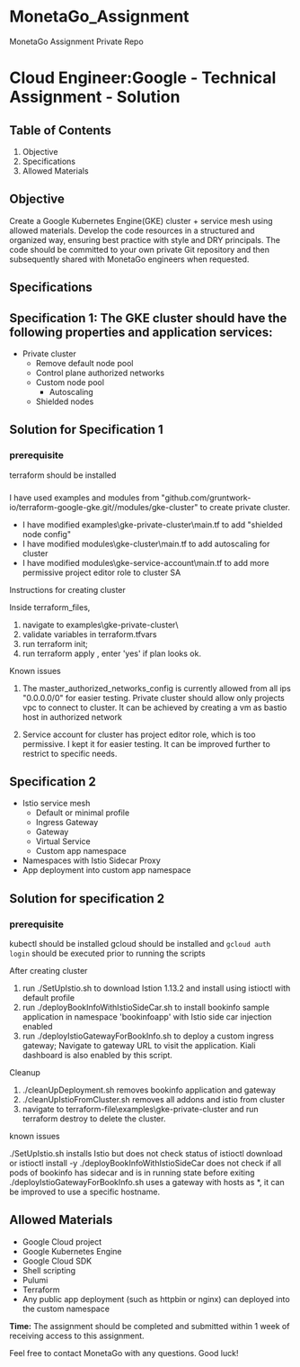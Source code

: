 # MonetaGo_Assignment
MonetaGo Assignment Private Repo

# Cloud Engineer:Google - Technical Assignment - Solution

## Table of Contents
1. Objective
2. Specifications
3. Allowed Materials

## Objective
Create a Google Kubernetes Engine(GKE) cluster + service mesh using allowed materials. Develop the code resources in a structured and organized way, ensuring best practice with style and DRY principals. The code should be committed to your own private Git repository and then subsequently shared with MonetaGo engineers when requested.

## Specifications

## Specification 1: The GKE cluster should have the following properties and application services:

* Private cluster
    * Remove default node pool
    * Control plane authorized networks
    * Custom node pool
        * Autoscaling
    * Shielded nodes

## Solution for Specification 1

### prerequisite

terraform should be installed

###
I have used examples and modules from "github.com/gruntwork-io/terraform-google-gke.git//modules/gke-cluster" to create private cluster. 
- I have modified examples\gke-private-cluster\main.tf to add "shielded node config" 
- I have modified modules\gke-cluster\main.tf to add autoscaling for cluster
- I have modified modules\gke-service-account\main.tf to add more permissive project editor role to cluster SA

Instructions for creating cluster

Inside terraform_files, 
1. navigate to examples\gke-private-cluster\
2. validate variables in terraform.tfvars 
3. run terraform init;
4. run terraform apply , enter 'yes' if plan looks ok.

Known issues
1. The master_authorized_networks_config is currently allowed from all ips "0.0.0.0/0" for easier testing. Private cluster should allow only projects vpc to connect to cluster. It can be achieved by creating a vm as bastio host in authorized network

2. Service account for cluster has project editor role, which is too permissive. I kept it for easier testing. It can be improved further to restrict to specific needs.



## Specification 2
* Istio service mesh
    * Default or minimal profile
    * Ingress Gateway
    * Gateway
    * Virtual Service
    * Custom app namespace
* Namespaces with Istio Sidecar Proxy
* App deployment into custom app namespace

## Solution for specification 2

### prerequisite
kubectl should be installed
gcloud should be installed and `gcloud auth login` should be executed prior to running the scripts


After creating cluster
 
1. run ./SetUpIstio.sh to download Istion 1.13.2 and install using istioctl with default profile
2. run ./deployBookInfoWithIstioSideCar.sh to install bookinfo sample application in namespace 'bookinfoapp' with Istio side car injection enabled
3. run ./deployIstioGatewayForBookInfo.sh to deploy a custom ingress gateway; Navigate to gateway URL to visit the application. Kiali dashboard is also enabled by this script. 

Cleanup
1. ./cleanUpDeployment.sh removes bookinfo application and gateway
2. ./cleanUpIstioFromCluster.sh removes all addons and istio from cluster
3. navigate to terraform-file\examples\gke-private-cluster and run terraform destroy to delete the cluster.

known issues

./SetUpIstio.sh installs Istio but does not check status of istioctl download or istioctl install -y
./deployBookInfoWithIstioSideCar does not check if all pods of bookinfo has sidecar and is in running state before exiting
./deployIstioGatewayForBookInfo.sh uses a gateway with hosts as *, it can be improved to use a specific hostname.



## Allowed Materials
* Google Cloud project
* Google Kubernetes Engine
* Google Cloud SDK
* Shell scripting
* Pulumi
* Terraform
* Any public app deployment (such as httpbin or nginx) can deployed into the custom namespace

**Time:** The assignment should be completed and submitted within 1 week of receiving access to this assignment.

Feel free to contact MonetaGo with any questions. Good luck!
